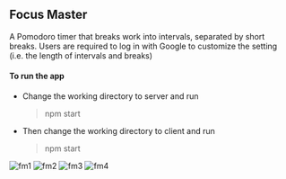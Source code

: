 ## Focus Master

A Pomodoro timer that breaks work into intervals, separated by short breaks. Users are required to log in with Google to customize the setting (i.e. the length of intervals and breaks)

#### To run the app

-   Change the working directory to server and run

    > npm start

-   Then change the working directory to client and run
    > npm start

![fm1](https://user-images.githubusercontent.com/39688337/158076747-80e51481-13fc-4c1e-bcaf-208643e3c4bc.png)
![fm2](https://user-images.githubusercontent.com/39688337/158076748-0b6f3668-d324-476b-b2de-81229023b231.png)
![fm3](https://user-images.githubusercontent.com/39688337/158076749-58201867-108d-4da8-ad51-ac780c054bb1.png)
![fm4](https://user-images.githubusercontent.com/39688337/158076750-f4391fe4-4205-4393-aad0-45dbdbd55fc2.png)
